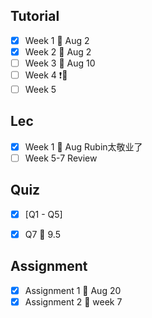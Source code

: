 ## Tutorial
- [x]  Week 1 🚮 Aug 2
- [x] Week 2 🚮 Aug 2
- [ ] Week 3 🚮 Aug 10
- [ ] Week 4 ❗️🚮
- [ ] Week 5
## Lec
- [x] Week 1 🚮 Aug  Rubin太敬业了
- [ ] Week 5-7 Review
## Quiz
- [x] \[Q1 - Q5\]
- [x] Q7 🚮 9.5


## Assignment
- [x] Assignment 1 🚮 Aug 20
- [x] Assignment 2 🚮  week 7
